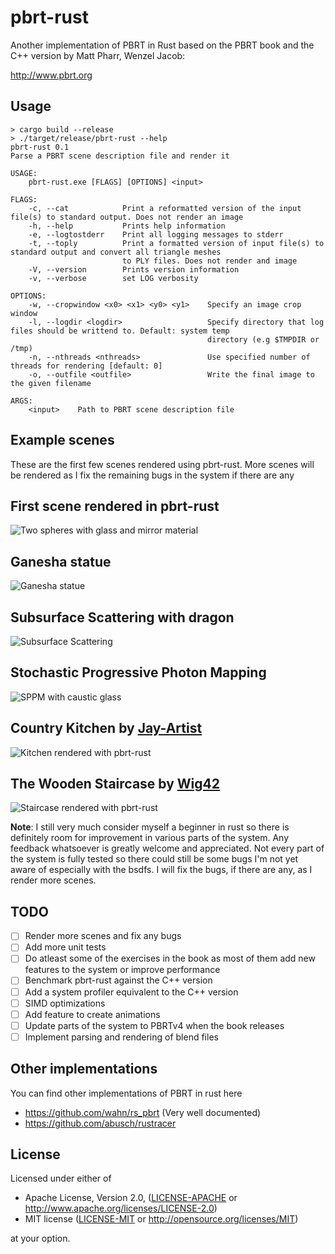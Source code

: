 # pbrt-rust
Another implementation of PBRT in Rust based on the PBRT book and the C++ version by Matt Pharr, Wenzel Jacob:

http://www.pbrt.org

## Usage
```shell
> cargo build --release
> ./target/release/pbrt-rust --help
pbrt-rust 0.1
Parse a PBRT scene description file and render it

USAGE:
    pbrt-rust.exe [FLAGS] [OPTIONS] <input>

FLAGS:
    -c, --cat            Print a reformatted version of the input file(s) to standard output. Does not render an image
    -h, --help           Prints help information
    -e, --logtostderr    Print all logging messages to stderr
    -t, --toply          Print a formatted version of input file(s) to standard output and convert all triangle meshes
                         to PLY files. Does not render and image
    -V, --version        Prints version information
    -v, --verbose        set LOG verbosity

OPTIONS:
    -w, --cropwindow <x0> <x1> <y0> <y1>    Specify an image crop window
    -l, --logdir <logdir>                   Specify directory that log files should be writtend to. Default: system temp
                                            directory (e.g $TMPDIR or /tmp)
    -n, --nthreads <nthreads>               Use specified number of threads for rendering [default: 0]
    -o, --outfile <outfile>                 Write the final image to the given filename

ARGS:
    <input>    Path to PBRT scene description file
```

## Example scenes
These are the first few scenes rendered using pbrt-rust. More scenes will be rendered as I fix the remaining bugs in the system if there are any

## First scene rendered in pbrt-rust

![Two spheres with glass and mirror material](https://github.com/alexmeli100/pbrt-rust/blob/master/rendered_scenes/spheres.png)

## Ganesha statue

![Ganesha statue](https://github.com/alexmeli100/pbrt-rust/blob/master/rendered_scenes/ganesha.png)

## Subsurface Scattering with dragon

![Subsurface Scattering](https://github.com/alexmeli100/pbrt-rust/blob/master/rendered_scenes/dragon.png)

## Stochastic Progressive Photon Mapping

![SPPM with caustic glass](https://github.com/alexmeli100/pbrt-rust/blob/master/rendered_scenes/glass.png)

## Country Kitchen by [Jay-Artist][jay-artist]

![Kitchen rendered with pbrt-rust](https://github.com/alexmeli100/pbrt-rust/blob/master/rendered_scenes/kitchen.png)

## The Wooden Staircase by [Wig42][wig42]

![Staircase rendered with pbrt-rust](https://github.com/alexmeli100/pbrt-rust/blob/master/rendered_scenes/staircase.png)

**Note**: I still very much consider myself a beginner in rust so there is definitely room for improvement in various parts of the system. Any feedback whatsoever is greatly welcome and appreciated. Not every part of the system is fully tested so there could still be some bugs I'm not yet aware of especially with the bsdfs. I will fix the bugs, if there are any, as I render more scenes.

## TODO
- [ ] Render more scenes and fix any bugs
- [ ] Add more unit tests
- [ ] Do atleast some of the exercises in the book as most of them add new features to the system or improve performance
- [ ] Benchmark pbrt-rust against the C++ version
- [ ] Add a system profiler equivalent to the C++ version
- [ ] SIMD optimizations
- [ ] Add feature to create animations
- [ ] Update parts of the system to PBRTv4 when the book releases
- [ ] Implement parsing and rendering of blend files

## Other implementations
You can find other implementations of PBRT in rust here
* https://github.com/wahn/rs_pbrt (Very well documented)
* https://github.com/abusch/rustracer

## License

Licensed under either of

 * Apache License, Version 2.0, ([LICENSE-APACHE](LICENSE-APACHE) or
   http://www.apache.org/licenses/LICENSE-2.0)
 * MIT license ([LICENSE-MIT](LICENSE-MIT) or http://opensource.org/licenses/MIT)

at your option.



[jay-artist]:           https://www.blendswap.com/user/Jay-Artist
[wig42]:                https://www.blendswap.com/user/Wig42
